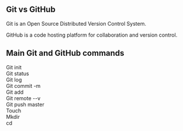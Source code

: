 ## Git vs GitHub
Git is an Open Source Distributed Version Control System.  

GitHub is a code hosting platform for collaboration and version control.  

## Main Git and GitHub commands
Git init  
Git status  
Git log  
Git commit -m  
Git add  
Git remote --v  
Git push <Name> master  
Touch <Name>  
Mkdir  
cd <location>
